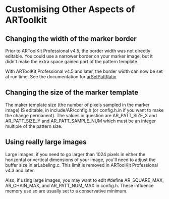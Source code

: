 # Customising Other Aspects of ARToolkit

## Changing the width of the marker border

Prior to ARToolKit Professional v4.5, the border width was not directly editable. You could use a narrower border on your marker image, but it didn't make the extra space gained part of the pattern template.

With ARToolKit Professional v4.5 and later, the border width can now be set at run time. See the documentation for [arSetPattRatio][1]

## Changing the size of the marker template

The maker template size (the number of pixels sampled in the marker image) IS editable, in include/AR/config.h (or config.h.in if you want to make the change permanent). The values in question are AR_PATT_SIZE_X and AR_PATT_SIZE_Y and AR_PATT_SAMPLE_NUM which must be an integer multiple of the pattern size.

## Using really large images

Large images: if you need to go larger than 1024 pixels in either the horizontal or vertical dimensions of your image, you'll need to adjust the buffer size in arLabeling.c. This limit is removed in ARToolKit Professional v4.3 and later.

Also, if using large images, you may want to edit \#define AR_SQUARE_MAX, AR_CHAIN_MAX, and AR_PATT_NUM_MAX in config.h. These influence memory use so are usually set to a conservative minimum.

[1]: http://www.artoolworks.com/support/doc/artoolkit4/apiref/ar_h/index.html#//apple_ref/c/func/arSetPattRatio